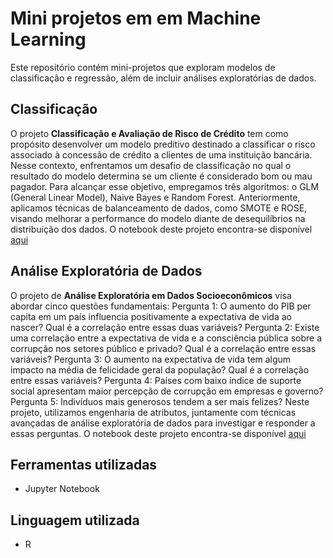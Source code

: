 # Mini projetos em em Machine Learning

Este repositório contém mini-projetos que exploram modelos de classificação e regressão, além de incluir análises exploratórias de dados.

## Classificação

O projeto **Classificação e Avaliação de Risco de Crédito** tem como propósito desenvolver um modelo preditivo destinado a classificar o risco associado à concessão de crédito a clientes 
de uma instituição bancária. Nesse contexto, enfrentamos um desafio de classificação no qual o resultado do modelo determina se um cliente é considerado bom ou mau pagador.
Para alcançar esse objetivo, empregamos três algoritmos: o GLM (General Linear Model), Naive Bayes e Random Forest. Anteriormente, aplicamos técnicas de balanceamento de dados, 
como SMOTE e ROSE, visando melhorar a performance do modelo diante de desequilíbrios na distribuição dos dados.
O notebook deste projeto encontra-se disponível [aqui](https://github.com/leticiadluz/mini_projetos_ML_R/blob/main/Classificacao_avaliacao_risco_credito_R.ipynb)

## Análise Exploratória de Dados
O projeto de **Análise Exploratória em Dados Socioeconômicos** visa abordar cinco questões fundamentais:
Pergunta 1: O aumento do PIB per capita em um país influencia positivamente a expectativa de vida ao nascer? Qual é a correlação entre essas duas variáveis?
Pergunta 2: Existe uma correlação entre a expectativa de vida e a consciência pública sobre a corrupção nos setores público e privado? Qual é a correlação entre essas variáveis?
Pergunta 3: O aumento na expectativa de vida tem algum impacto na média de felicidade geral da população? Qual é a correlação entre essas variáveis?
Pergunta 4: Países com baixo índice de suporte social apresentam maior percepção de corrupção em empresas e governo?
Pergunta 5: Indivíduos mais generosos tendem a ser mais felizes?
Neste projeto, utilizamos engenharia de atributos, juntamente com técnicas avançadas de análise exploratória de dados para investigar e responder a essas perguntas.
O notebook deste projeto encontra-se disponível [aqui](https://github.com/leticiadluz/mini_projetos_ML_R/blob/main/AED_dados_socioeconomicos.ipynb)

## Ferramentas utilizadas

* Jupyter Notebook

## Linguagem utilizada

* R

